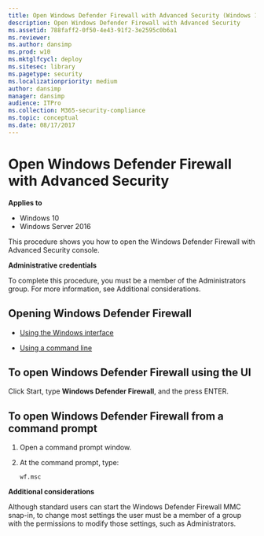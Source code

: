 ```yaml
---
title: Open Windows Defender Firewall with Advanced Security (Windows 10)
description: Open Windows Defender Firewall with Advanced Security
ms.assetid: 788faff2-0f50-4e43-91f2-3e2595c0b6a1
ms.reviewer: 
ms.author: dansimp
ms.prod: w10
ms.mktglfcycl: deploy
ms.sitesec: library
ms.pagetype: security
ms.localizationpriority: medium
author: dansimp
manager: dansimp
audience: ITPro
ms.collection: M365-security-compliance
ms.topic: conceptual
ms.date: 08/17/2017
---
```


# Open Windows Defender Firewall with Advanced Security

**Applies to**
-   Windows 10
-   Windows Server 2016

This procedure shows you how to open the Windows Defender Firewall with Advanced Security console.

**Administrative credentials**

To complete this procedure, you must be a member of the Administrators group. For more information, see Additional considerations.

## Opening Windows Defender Firewall 

-   [Using the Windows interface](#to-open-windows-firewall-with-advanced-security-using-the-ui)

-   [Using a command line](#to-open-windows-firewall-with-advanced-security-from-a-command-prompt)

## To open Windows Defender Firewall using the UI

Click Start, type **Windows Defender Firewall**, and the press ENTER.

## To open Windows Defender Firewall from a command prompt

1.  Open a command prompt window.

2.  At the command prompt, type:

    ``` syntax
    wf.msc
    ```

**Additional considerations**

Although standard users can start the Windows Defender Firewall MMC snap-in, to change most settings the user must be a member of a group with the permissions to modify those settings, such as Administrators.
